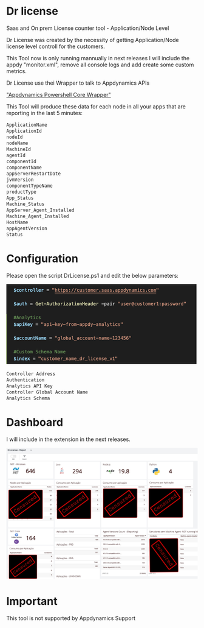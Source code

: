 # Dr license

Saas and On prem License counter tool - Application/Node Level

Dr License was created by the necessity of getting Application/Node license level controll for the customers.

This Tool now is only running mannually in next releases I will include the appdy "monitor.xml", remove all console logs and add create some custom metrics.

Dr License use thei Wrapper to talk to Appdynamics APIs

["Appdynamics Powershell Core Wrapper"](https://github.com/diegopereiraeng/appdynamics-powershell-core-wrapper)

This Tool will produce these data for each node in all your apps that are reporting in the last 5 minutes:
```
ApplicationName
ApplicationId
nodeId
nodeName
MachineId
agentId
componentId
componentName
appServerRestartDate
jvmVersion
componentTypeName
productType
App_Status
Machine_Status
AppServer_Agent_Installed
Machine_Agent_Installed
HostName
appAgentVersion
Status
```

# Configuration

Please open the script DrLicense.ps1 and edit the below parameters:

![Main Parameter](https://github.com/Appdynamics/drlicense/blob/master/DrLicense_Parameters.png)

```
Controller Address
Authentication
Analytics API Key
Controller Global Account Name
Analytics Schema
```



# Dashboard

I will include in the extension in the next releases.

![Sample Dashboard](https://github.com/Appdynamics/drlicense/blob/master/Dashboard-DrLicense.jpg)

# Important

This tool is not supported by Appdynamics Support

